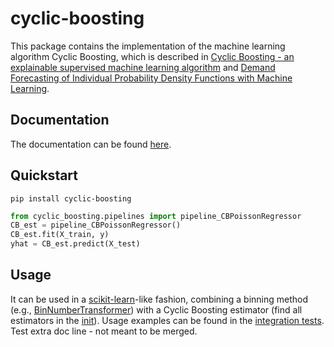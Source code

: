 # cyclic-boosting

This package contains the implementation of the machine learning algorithm Cyclic Boosting, which is described in [Cyclic Boosting - an explainable supervised machine learning algorithm](https://arxiv.org/abs/2002.03425) and [Demand Forecasting of Individual Probability Density Functions with Machine Learning](https://arxiv.org/abs/2009.07052).

## Documentation

The documentation can be found [here](https://cyclic-boosting.readthedocs.io/en/latest/).

## Quickstart

```
pip install cyclic-boosting
```

```python
from cyclic_boosting.pipelines import pipeline_CBPoissonRegressor
CB_est = pipeline_CBPoissonRegressor()
CB_est.fit(X_train, y)
yhat = CB_est.predict(X_test)
```

## Usage

It can be used in a [scikit-learn](https://scikit-learn.org/stable/)-like fashion, combining a binning method (e.g., [BinNumberTransformer](https://github.com/Blue-Yonder-OSS/cyclic-boosting/blob/main/cyclic_boosting/binning/bin_number_transformer.py)) with a Cyclic Boosting estimator (find all estimators in the [init](https://github.com/Blue-Yonder-OSS/cyclic-boosting/blob/main/cyclic_boosting/__init__.py)). Usage examples can be found in the [integration tests](https://github.com/Blue-Yonder-OSS/cyclic-boosting/blob/main/tests/test_integration.py).
Test extra doc line - not meant to be merged.
